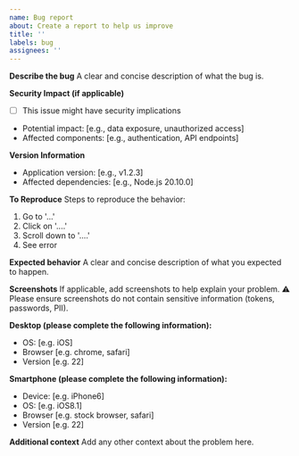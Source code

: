 ```yaml
---
name: Bug report
about: Create a report to help us improve
title: ''
labels: bug
assignees: ''
---
```


**Describe the bug**
A clear and concise description of what the bug is.

**Security Impact (if applicable)**
- [ ] This issue might have security implications
- Potential impact: [e.g., data exposure, unauthorized access]
- Affected components: [e.g., authentication, API endpoints]

**Version Information**
- Application version: [e.g., v1.2.3]
- Affected dependencies: [e.g., Node.js 20.10.0]

**To Reproduce**
Steps to reproduce the behavior:

1. Go to '...'
2. Click on '....'
3. Scroll down to '....'
4. See error

**Expected behavior**
A clear and concise description of what you expected to happen.

**Screenshots**
If applicable, add screenshots to help explain your problem. 
⚠️ Please ensure screenshots do not contain sensitive information (tokens, passwords, PII).

**Desktop (please complete the following information):**

- OS: [e.g. iOS]
- Browser [e.g. chrome, safari]
- Version [e.g. 22]

**Smartphone (please complete the following information):**

- Device: [e.g. iPhone6]
- OS: [e.g. iOS8.1]
- Browser [e.g. stock browser, safari]
- Version [e.g. 22]

**Additional context**
Add any other context about the problem here.
